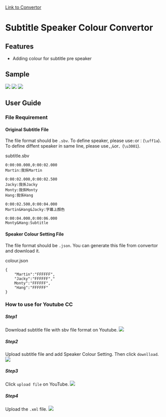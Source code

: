[Link to Convertor](https://martin605.github.io/Subtitle-Speaker-Colour-Convertor/  "Link to Convertor")
# Subtitle Speaker Colour Convertor

## Features
- Adding colour for subtitle pre speaker

## Sample

![](https://martin605.github.io/Subtitle-Speaker-Colour-Convertor/img/sample1.png)
![](https://martin605.github.io/Subtitle-Speaker-Colour-Convertor/img/sample2.png)
![](https://martin605.github.io/Subtitle-Speaker-Colour-Convertor/img/sample3.png)

## User Guide
### File Requirement

#### Original Subtitle File

The file format should be `.sbv`.
To define speaker, please use`:`or`：`(`\uff1a`).
To define diffent speaker in same line, please use`,`,`&`or`、`(`\u3001`).

subtitle.sbv
```
0:00:00.000,0:00:02.000
Martin:我係Martin

0:00:02.000,0:00:02.500
Jacky:我係Jacky
Monty:我係Monty
Hang:我係Hang

0:00:02.500,0:00:04.000
Martin&Hang&Jacky:字幕上顏色

0:00:04.000,0:00:06.000
Monty&Hang:Subtitle
```
#### Speaker Colour Setting File
The file format should be `.json`.
You can generate this file from convertor and download it.

colour.json
```
{
	"Martin":"FFFFFF",
	"Jacky":"FFFFFF","
	Monty":"FFFFFF",
	"Hang":"FFFFFF"
}
```
### How to use for Youtube CC
##### Step1
Download subtitle file with sbv file format on Youtube.
![](https://martin605.github.io/Subtitle-Speaker-Colour-Convertor/img/step1.png)
##### Step2
Upload subtitle file and add Speaker Colour Setting. Then click `downlload`.
![](https://martin605.github.io/Subtitle-Speaker-Colour-Convertor/img/step2.png)
##### Step3
Click `upload file` on YouTube.
![](https://martin605.github.io/Subtitle-Speaker-Colour-Convertor/img/step3.png)
##### Step4
Upload the `.xml` file.
![](https://martin605.github.io/Subtitle-Speaker-Colour-Convertor/img/step4.png)

